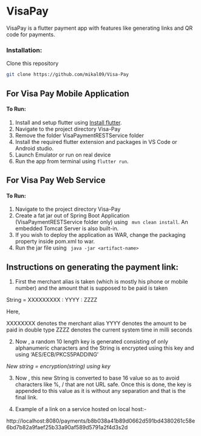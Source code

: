 # VisaPay

VisaPay is a flutter payment app with features like generating links and QR code for payments.


### Installation:

Clone this repository

```bash
git clone https://github.com/mikal09/Visa-Pay
```

## For Visa Pay Mobile Application

#### To Run:
1) Install and setup flutter using [Install flutter](https://flutter.dev/docs/get-started/install).
2) Navigate to the project directory Visa-Pay
3) Remove the folder VisaPaymentRESTService folder
4) Install the required flutter extension and packages in VS Code or Android studio.
5) Launch Emulator or run on real device
6) Run the app from terminal using ```flutter run```.

## For Visa Pay Web Service

#### To Run:
1) Navigate to the project directory Visa-Pay
1) Create a fat jar out of Spring Boot Application (VisaPaymentRESTService folder only) using ``` mvn clean install```. An embedded Tomcat Server is also built-in.
2) If you wish to deploy the application as WAR, change the packaging property inside pom.xml to war.
3) Run the jar file using ``` java -jar <artifact-name>```

## Instructions on generating the payment link:

1) First the merchant alias is taken (which is mostly his phone or mobile number) and the amount that is supposed to be paid is taken


  String = XXXXXXXXX : YYYY : ZZZZ


Here,

XXXXXXXX denotes the merchant alias
YYYY denotes the amount to be paid in double type
ZZZZ denotes the current system time in milli seconds

2) Now , a random 10 length key is generated consisting of only alphanumeric characters and the String is encrypted using this key and using ‘AES/ECB/PKCS5PADDING’

  *New string = encryption(string) using key*

3)  Now , this new String is converted to base 16 value so as to avoid characters like %, / that are not URL safe. Once this is done, the key is appended to this value as it is without any separation and that is the final link. 

4) Example of a link on a service hosted on local host:-

  http://localhost:8080/payments/b8b038a41b89d0662d591bd4380261c58e6bd7b82a9faef25b33a90af589d5791a2f4d3s2d

